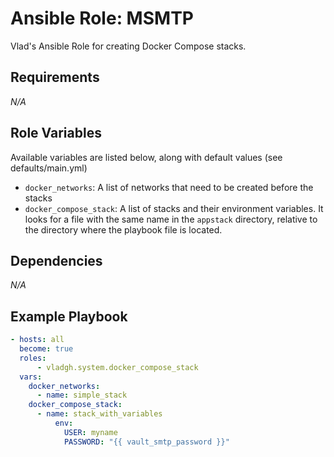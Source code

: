# Ansible Role: MSMTP

Vlad's Ansible Role for creating Docker Compose stacks.

## Requirements

*_N/A_*

## Role Variables

Available variables are listed below, along with default values (see defaults/main.yml)

- `docker_networks`: A list of networks that need to be created before the stacks
- `docker_compose_stack`: A list of stacks and their environment variables. It looks for a file with the same name in the `appstack` directory, relative to the directory where the playbook file is located.

## Dependencies

*_N/A_*

## Example Playbook

```yaml
- hosts: all
  become: true
  roles:
      - vladgh.system.docker_compose_stack
  vars:
    docker_networks:
      - name: simple_stack
    docker_compose_stack:
      - name: stack_with_variables
          env:
            USER: myname
            PASSWORD: "{{ vault_smtp_password }}"
```
